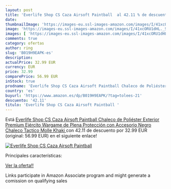 ```yaml
---
layout: post
title: 'Everlife Shop CS Caza Airsoft Paintball  al 42.11 % de descuento'
date: 
thumbnailImage: 'https://images-eu.ssl-images-amazon.com/images/I/41xcORU1dHL._SL200_.jpg'
image: 'https://images-eu.ssl-images-amazon.com/images/I/41xcORU1dHL._SL200_.jpg'
images: [ 'https://images-eu.ssl-images-amazon.com/images/I/41xcORU1dHL._SL200_.jpg' ]
comments: true
category: ofertas
author: ring
slug: 'B019H9EAPK-es'
description:
actualPrice: 32.99 EUR
currency: EUR
price: 32.99
comparePrice: 56.99 EUR
inStock: true
prodname: 'Everlife Shop CS Caza Airsoft Paintball Chaleco de Poliéster Exterior Premium Ejército Wargame de Plena Protección con Accesorio Negro Chaleco Tactico Molle  Khaki '
country: 'es'
buyurl: 'https://www.amazon.es/dp/B019H9EAPK/?tag=tolees-21'
descuento: '42.11'
titulo: 'Everlife Shop CS Caza Airsoft Paintball '
---
```


Está [Everlife Shop CS Caza Airsoft Paintball Chaleco de Poliéster Exterior Premium Ejército Wargame de Plena Protección con Accesorio Negro Chaleco Tactico Molle  Khaki ](https://www.amazon.es/dp/B019H9EAPK/?tag=tolees-21) con 42.11 de descuento por 32.99 EUR (original: 56.99 EUR) en el siguiente enlace!

[![Everlife Shop CS Caza Airsoft Paintball ](https://images-eu.ssl-images-amazon.com/images/I/41xcORU1dHL._SL200_.jpg)](https://www.amazon.es/dp/B019H9EAPK/?tag=tolees-21)

Principales características:


[Ver la oferta!!](https://www.amazon.es/dp/B019H9EAPK/?tag=tolees-21)

Links participate in Amazon Associate program and might generate a comission on qualifying sales


